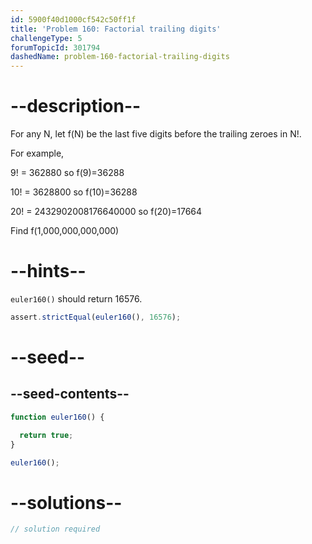 ```yaml
---
id: 5900f40d1000cf542c50ff1f
title: 'Problem 160: Factorial trailing digits'
challengeType: 5
forumTopicId: 301794
dashedName: problem-160-factorial-trailing-digits
---
```


# --description--

For any N, let f(N) be the last five digits before the trailing zeroes in N!.

For example,

9! = 362880 so f(9)=36288

10! = 3628800 so f(10)=36288

20! = 2432902008176640000 so f(20)=17664

Find f(1,000,000,000,000)

# --hints--

`euler160()` should return 16576.

```js
assert.strictEqual(euler160(), 16576);
```

# --seed--

## --seed-contents--

```js
function euler160() {

  return true;
}

euler160();
```

# --solutions--

```js
// solution required
```

